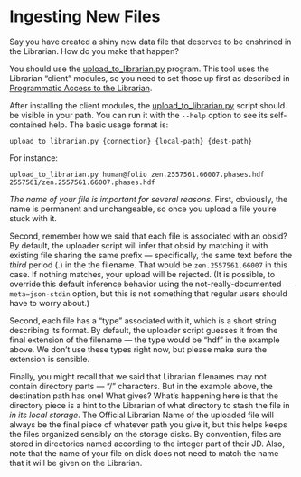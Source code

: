 # Ingesting New Files

Say you have created a shiny new data file that deserves to be enshrined in
the Librarian. How do you make that happen?

You should use the [upload_to_librarian.py](../scripts/upload-to-librarian.py)
program. This tool uses the Librarian “client” modules, so you need to set
those up first as described in
[Programmatic Access to the Librarian](#programmatic-access-to-the-librarian).

After installing the client modules, the
[upload_to_librarian.py](../scripts/upload-to-librarian.py) script should be
visible in your path. You can run it with the `--help` option to see its
self-contained help. The basic usage format is:

```
upload_to_librarian.py {connection} {local-path} {dest-path}
```

For instance:

```
upload_to_librarian.py human@folio zen.2557561.66007.phases.hdf 2557561/zen.2557561.66007.phases.hdf
```

*The name of your file is important for several reasons*. First, obviously,
the name is permanent and unchangeable, so once you upload a file you’re stuck
with it.

Second, remember how we said that each file is associated with an obsid? By
default, the uploader script will infer that obsid by matching it with
existing file sharing the same prefix — specifically, the same text before the
*third* period (.) in the the filename. That would be `zen.2557561.66007` in
this case. If nothing matches, your upload will be rejected. (It is possible,
to override this default inference behavior using the not-really-documented
`--meta=json-stdin` option, but this is not something that regular users
should have to worry about.)

Second, each file has a “type” associated with it, which is a short string
describing its format. By default, the uploader script guesses it from the
final extension of the filename — the type would be “hdf” in the example
above. We don’t use these types right now, but please make sure the extension
is sensible.

Finally, you might recall that we said that Librarian filenames may not
contain directory parts — “/” characters. But in the example above, the
destination path has one! What gives? What’s happening here is that the
directory piece is a hint to the Librarian of what directory to stash the file
in *in its local storage*. The Official Librarian Name of the uploaded file
will always be the final piece of whatever path you give it, but this helps
keeps the files organized sensibly on the storage disks. By convention, files
are stored in directories named according to the integer part of their JD.
Also, note that the name of your file on disk does not need to match the name
that it will be given on the Librarian.
